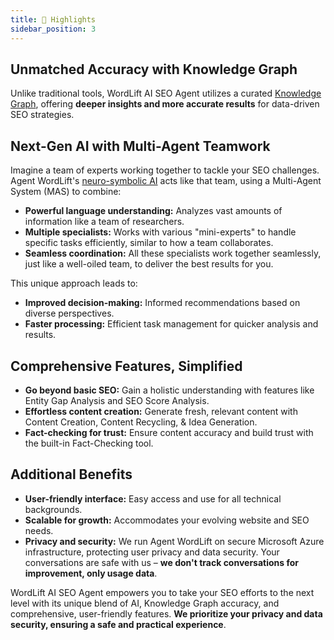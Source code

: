 ```yaml
---
title: 💫 Highlights
sidebar_position: 3
---
```


## Unmatched Accuracy with Knowledge Graph

Unlike traditional tools, WordLift AI SEO Agent utilizes a curated [Knowledge Graph](https://wordlift.io/blog/en/entity/knowledge-graph/), offering **deeper insights and more accurate results** for data-driven SEO strategies.

## Next-Gen AI with Multi-Agent Teamwork

Imagine a team of experts working together to tackle your SEO challenges. Agent WordLift's [neuro-symbolic AI](https://wordlift.io/blog/en/neuro-symbolic-ai/) acts like that team, using a Multi-Agent System (MAS) to combine:

- **Powerful language understanding:** Analyzes vast amounts of information like a team of researchers.
- **Multiple specialists:** Works with various "mini-experts" to handle specific tasks efficiently, similar to how a team collaborates.
- **Seamless coordination:** All these specialists work together seamlessly, just like a well-oiled team, to deliver the best results for you.

This unique approach leads to:

- **Improved decision-making:** Informed recommendations based on diverse perspectives.
- **Faster processing:** Efficient task management for quicker analysis and results.

## Comprehensive Features, Simplified

- **Go beyond basic SEO:** Gain a holistic understanding with features like Entity Gap Analysis and SEO Score Analysis.
- **Effortless content creation:** Generate fresh, relevant content with Content Creation, Content Recycling, & Idea Generation.
- **Fact-checking for trust:** Ensure content accuracy and build trust with the built-in Fact-Checking tool.

## Additional Benefits

- **User-friendly interface:** Easy access and use for all technical backgrounds.
- **Scalable for growth:** Accommodates your evolving website and SEO needs.
- **Privacy and security:** We run Agent WordLift on secure Microsoft Azure infrastructure, protecting user privacy and data security. Your conversations are safe with us – **we don't track conversations for improvement, only usage data**.

WordLift AI SEO Agent empowers you to take your SEO efforts to the next level with its unique blend of AI, Knowledge Graph accuracy, and comprehensive, user-friendly features. **We prioritize your privacy and data security, ensuring a safe and practical experience**.
